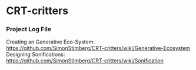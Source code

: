 # CRT-critters

### Project Log File  
Creating an Generative Eco-System:  
https://github.com/SimonStimberg/CRT-critters/wiki/Generative-Ecosystem
Designing Sonifications:  
https://github.com/SimonStimberg/CRT-critters/wiki/Sonification
